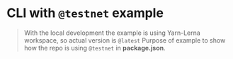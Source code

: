 # CLI with `@testnet` example

> With the local development the example is using Yarn-Lerna workspace, so actual version is `@latest`
> Purpose of example to show how the repo is using `@testnet` in **package.json**.
